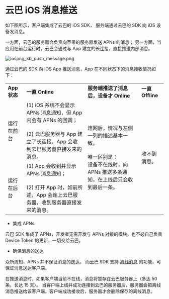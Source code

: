 # 云巴 iOS 消息推送

如下图所示，客户端集成了云巴的 iOS SDK，
服务端通过云巴的 SDK 向 iOS 设备发消息。

一方面，云巴的服务器会负责向苹果的服务器发送 APNs 的消息；
另一方面，当应用在前台运行时，云巴会通过与 App 建立的长连接，直接推送内部消息。

![iospng_kb_push_message.png](https://raw.githubusercontent.com/yunba/docs/master/image/iospng_kb_push_message.png)


通过云巴的 SDK 向 iOS App 推送消息，App 在不同状态下的消息接收情况如下：

<table border="0">

<tr>
  <td><b>App 状态</b></td>
  <td><b>一直 Online</b></td>
  <td><b>服务端推送了消息后，设备才 Online</b></td>
  <td><b>一直 Offline</b></td>
</tr>

<tr>
  <td>运行在前台</td>
  <td>(1) iOS 系统不会显示 APNs 消息通知，但 App 内会有 APNs 的回调；<br><br>
(2) 云巴服务器与 App 建立了长连接，App 会收到云巴服务器直接发来的消息。</td>

  <td rowspan="2">连网后，情况与左侧一列的描述基本一致。<br><br>唯一区别是：<br>设备不在线时，向 APNs 推送多条通知，在上线后只会收到最后一条。</td>

  <td rowspan="2">收不到消息。</td>
</tr>

<tr>
  <td>运行在后台</td>
  <td>(1) App 会收到并显示 APNs 消息通知；<br><br>
(2) 打开 App 时，如前所述，App 会连上云巴服务器，收到服务器直接发来的消息。</td>
</tr>
</table>

* 集成 APNs

云巴 SDK 集成了 APNs，开发者无需开发与 APNs 对接的模块，也不必自己负责 Device Token 的更新，一切交给云巴。

* 确保消息的送达

众所周知，APNs 并不保证消息的送达。
而云巴 SDK 支持 [离线消息](product_kb_offline_message.md) 的功能，可保证消息送达客户端。

在推送消息时，如果客户端当前不在线，消息将暂存在云巴服务器上（多达 50 条，长达 15 天）。
当客户端上线并成功连接到云巴的服务器后，服务器会把离线消息推送给该客户端。客户端成功接收后，服务器才会删除保存的离线消息。

